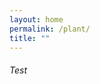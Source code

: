 ```yaml
---
layout: home                                                              
permalink: /plant/
title: ""
---
```

<h6>Test</h6>

